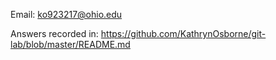 Email: ko923217@ohio.edu

Answers recorded in: https://github.com/KathrynOsborne/git-lab/blob/master/README.md
